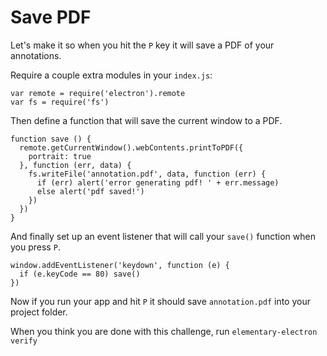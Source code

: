 # Save PDF

Let's make it so when you hit the `P` key it will save a PDF of your annotations.

Require a couple extra modules in your `index.js`:

```
var remote = require('electron').remote
var fs = require('fs')
```

Then define a function that will save the current window to a PDF.

```
function save () {
  remote.getCurrentWindow().webContents.printToPDF({
    portrait: true
  }, function (err, data) {
    fs.writeFile('annotation.pdf', data, function (err) {
      if (err) alert('error generating pdf! ' + err.message)
      else alert('pdf saved!')
    })
  })  
}
```

And finally set up an event listener that will call your `save()` function when you press `P`.

```
window.addEventListener('keydown', function (e) {
  if (e.keyCode == 80) save()
})
```

Now if you run your app and hit `P` it should save `annotation.pdf` into your project folder.

When you think you are done with this challenge, run `elementary-electron verify`
